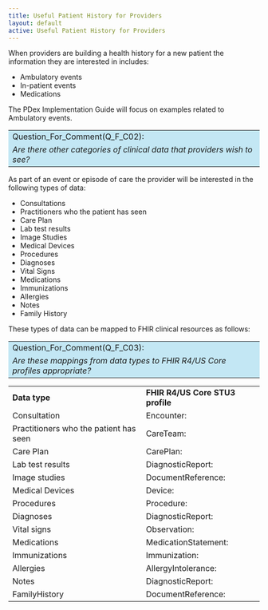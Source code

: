 ```yaml
---
title: Useful Patient History for Providers
layout: default
active: Useful Patient History for Providers
---
```


When providers are building a health history for a new patient the information they are interested in includes:

* Ambulatory events
* In-patient events
* Medications

The PDex Implementation Guide will focus on examples related to Ambulatory events.

<table style="background-color:rgb(195,231,244);width:100%">
	<tr><td>Question_For_Comment(Q_F_C02):</td></tr>
  <tr><td><i>
		Are there other categories of clinical data that providers wish to see?
	</i></td></tr>	
</table>

As part of an event or episode of care the provider will be interested in the following types of data:

* Consultations
* Practitioners who the patient has seen
* Care Plan 
* Lab test results
* Image Studies
* Medical Devices
* Procedures
* Diagnoses
* Vital Signs
* Medications
* Immunizations
* Allergies
* Notes 
* Family History

These types of data can be mapped to FHIR clinical resources as follows:

<table style="background-color:rgb(195,231,244);width:100%">
	<tr><td>Question_For_Comment(Q_F_C03):</td></tr>
  <tr><td><i>
		Are these mappings from data types to FHIR R4/US Core profiles appropriate?
	</i></td></tr>	
</table>

<table style="width:100%">
	<tr>
		<td><b>Data type</b></td>
		<td><b>FHIR R4/US Core STU3 profile</b></td>
	</tr>
  <tr>
		<td>Consultation</td>
		<td>Encounter: <a href="http://hl7.org/fhir/us/core/2019Jan/StructureDefinition-us-core-encounter.html"></a></td>
	</tr>	
	<tr>
		<td>Practitioners who the patient has seen</td>
		<td>CareTeam: <a href="http://hl7.org/fhir/us/core/2019Jan/StructureDefinition-us-core-careteam.html"></a></td>
	</tr>	
	<tr>
		<td>Care Plan</td>
		<td>CarePlan: <a href="http://hl7.org/fhir/us/core/2019Jan/StructureDefinition-us-core-careplan.html"></a></td>
	</tr>	
  <tr>
    <td>Lab test results</td>
    <td>DiagnosticReport: <a href="http://hl7.org/fhir/us/core/2019Jan/StructureDefinition-us-core-diagnosticreport.html"></a></td>
  </tr> 
  <tr>
    <td>Image studies</td>
    <td>DocumentReference: <a href="http://hl7.org/fhir/us/core/2019Jan/StructureDefinition-us-core-documentreference.html"></a></td>
  </tr> 
  <tr>
    <td>Medical Devices</td>
    <td>Device: <a href="http://hl7.org/fhir/us/core/2019Jan/StructureDefinition-us-core-device.html"></a></td>
  </tr> 
	  <tr>
    <td>Procedures</td>
    <td>Procedure: <a href="http://hl7.org/fhir/us/core/2019Jan/StructureDefinition-us-core-procedure.html"></a></td>
  </tr> 
	  <tr>
    <td>Diagnoses</td>
    <td>DiagnosticReport: <a href="http://hl7.org/fhir/us/core/2019Jan/StructureDefinition-us-core-diagnosticreport.html"></a></td>
  </tr> 
	  <tr>
    <td>Vital signs</td>
    <td>Observation: <a href="http://hl7.org/fhir/us/core/2019Jan/StructureDefinition-us-core-observation.html"></a></td>
  </tr> 
	    <tr>
    <td>Medications</td>
    <td>MedicationStatement: <a href="http://hl7.org/fhir/us/core/2019Jan/StructureDefinition-us-core-medicationstatement.html"></a></td>
  </tr> 
    <tr>
    <td>Immunizations</td>
    <td>Immunization: <a href="http://hl7.org/fhir/us/core/2019Jan/StructureDefinition-us-core-immunization.html"></a></td>
  </tr> 
    <tr>
    <td>Allergies</td>
    <td>AllergyIntolerance: <a href="http://hl7.org/fhir/us/core/2019Jan/StructureDefinition-us-core-allergyintolerance.html"></a></td>
  </tr> 
    <tr>
    <td>Notes</td>
    <td>DiagnosticReport: <a href="http://hl7.org/fhir/us/core/2019Jan/StructureDefinition-us-core-diagnosticreport.html"></a></td>
  </tr> 
 <tr>
    <td>FamilyHistory</td>
    <td>DocumentReference: <a href="http://hl7.org/fhir/us/core/2019Jan/StructureDefinition-us-core-documentreference.html"></a></td>
  </tr> 
</table>
<br/>
<br/>



